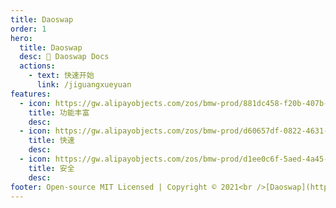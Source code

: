 ```yaml
---
title: Daoswap
order: 1
hero:
  title: Daoswap
  desc: 📖 Daoswap Docs
  actions:
    - text: 快速开始
      link: /jiguangxueyuan
features:
  - icon: https://gw.alipayobjects.com/zos/bmw-prod/881dc458-f20b-407b-947a-95104b5ec82b/k79dm8ih_w144_h144.png
    title: 功能丰富
    desc: 
  - icon: https://gw.alipayobjects.com/zos/bmw-prod/d60657df-0822-4631-9d7c-e7a869c2f21c/k79dmz3q_w126_h126.png
    title: 快速
    desc: 
  - icon: https://gw.alipayobjects.com/zos/bmw-prod/d1ee0c6f-5aed-4a45-a507-339a4bfe076c/k7bjsocq_w144_h144.png
    title: 安全
    desc: 
footer: Open-source MIT Licensed | Copyright © 2021<br />[Daoswap](https://www.daoswap.cc)
---
```

